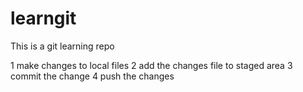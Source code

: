 # learngit
This is a git learning repo

1 make changes to local files
2 add the changes file to staged area
3 commit the change
4 push the changes 
